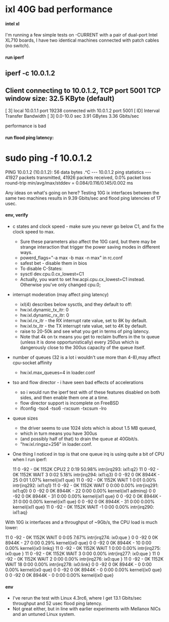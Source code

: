# ixl 40G bad performance

#### intel xl

I'm running a few simple tests on -CURRENT with a pair of dual-port Intel XL710 boards,
I have two identical machines connected with patch cables (no switch). 

#### run iperf 

iperf -c 10.0.1.2
------------------------------------------------------------
Client connecting to 10.0.1.2, TCP port 5001
TCP window size: 32.5 KByte (default)
------------------------------------------------------------
[  3] local 10.0.1.1 port 19238 connected with 10.0.1.2 port 5001
[ ID] Interval       Transfer     Bandwidth
[  3]  0.0-10.0 sec  3.91 GBytes  3.36 Gbits/sec

performance is bad

#### run flood ping latency:

# sudo ping -f 10.0.1.2
PING 10.0.1.2 (10.0.1.2): 56 data bytes
.^C
--- 10.0.1.2 ping statistics ---
41927 packets transmitted, 41926 packets received, 0.0% packet loss
round-trip min/avg/max/stddev = 0.084/0.116/0.145/0.002 ms

Any ideas on what's going on here? 
Testing 10G ix interfaces between the same two machines results in 9.39 Gbits/sec and flood ping latencies of 17 usec.

#### env, verify

- c states and clock speed - make sure you never go below C1, and fix the clock speed to max. 
  - Sure these parameters also affect the 10G card, but there may be strange interaction that trigger
the power saving modes in different ways.
  - powerd_flags="-a max -b max -n max" in rc.conf
  - safest bet - disable them in bios
  - To disable C-States:
  - sysctl dev.cpu.0.cx_lowest=C1
  - Actually, you want to set hw.acpi.cpu.cx_lowest=C1 instead.  Otherwise you've only changed cpu.0;

- interrupt moderation (may affect ping latency)
  - ixl(4) describes below sysctls, and they default to off:
  - hw.ixl.dynamic_tx_itr: 0
  - hw.ixl.dynamic_rx_itr: 0
  - hw.ixl.rx_itr  - the RX interrupt rate value, set to 8K by default.
  - hw.ixl.tx_itr  - the TX interrupt rate value, set to 4K by default.
  - raise to 20-50k and see what you get in terms of ping latency.
  - Note that 4k on tx means you get to reclaim buffers in the tx queue (unless it is done opportunistically)
every 250us which is dangerously close to the 300us capacity of the queue itself.

- number of queues (32 is a lot i wouldn't use more than 4-8),may affect cpu-socket affinity
  - hw.ixl.max_queues=4 in loader.conf

- tso and flow director - i have seen bad effects of accelerations 
  - so i would run the iperf test with of these features disabled on both sides, and then enable them one at a time. 
  - flow director support is incomplete on FreeBSD
  - ifconfig -tso4 -tso6 -rxcsum -txcsum -lro

- queue sizes 
  - the driver seems to use 1024 slots which is about 1.5 MB queued, 
  - which in turn means you have 300us
  - (and possibly half of that) to drain the queue at 40Gbit/s. 
  - "hw.ixl.ringsz=256" in loader.conf.

- One thing I noticed in top is that one queue irq is using quite a bit of CPU when I run iperf:

   11      0   -92    -     0K  1152K CPU2    2   0:19  50.98% intr{irq293: ixl1:q2}
   11      0   -92    -     0K  1152K WAIT    3   0:02   5.18% intr{irq294: ixl1:q3}
    0      0   -92    0     0K  8944K -      25   0:01   1.07% kernel{ixl1 que}
   11      0   -92    -     0K  1152K WAIT    1   0:01   0.00% intr{irq292: ixl1:q1}
   11      0   -92    -     0K  1152K WAIT    0   0:00   0.00% intr{irq291: ixl1:q0}
    0      0   -92    0     0K  8944K -      22   0:00   0.00% kernel{ixl1 adminq}
    0      0   -92    0     0K  8944K -      31   0:00   0.00% kernel{ixl1 que}
    0      0   -92    0     0K  8944K -      31   0:00   0.00% kernel{ixl1 que}
    0      0   -92    0     0K  8944K -      31   0:00   0.00% kernel{ixl1 que}
   11      0   -92    -     0K  1152K WAIT   -1   0:00   0.00% intr{irq290: ixl1:aq}

With 10G ix interfaces and a throughput of ~9Gb/s, the CPU load is much lower:

   11      0   -92    -     0K  1152K WAIT    0   0:05   7.67% intr{irq274: ix0:que }
    0      0   -92    0     0K  8944K -      27   0:00   0.29% kernel{ix0 que}
    0      0   -92    0     0K  8944K -      10   0:00   0.00% kernel{ix0 linkq}
   11      0   -92    -     0K  1152K WAIT    1   0:00   0.00% intr{irq275: ix0:que }
   11      0   -92    -     0K  1152K WAIT    3   0:00   0.00% intr{irq277: ix0:que }
   11      0   -92    -     0K  1152K WAIT    2   0:00   0.00% intr{irq276: ix0:que }
   11      0   -92    -     0K  1152K WAIT   18   0:00   0.00% intr{irq278: ix0:link}
    0      0   -92    0     0K  8944K -       0   0:00   0.00% kernel{ix0 que}
    0      0   -92    0     0K  8944K -       0   0:00   0.00% kernel{ix0 que}
    0      0   -92    0     0K  8944K -       0   0:00   0.00% kernel{ix0 que}

#### env
- I've rerun the test with Linux 4.3rc6, where I get 13.1 Gbits/sec throughput and 52 usec flood ping latency. 
- Not great either, but in line with earlier experiments with Mellanox NICs and an untuned Linux system.

